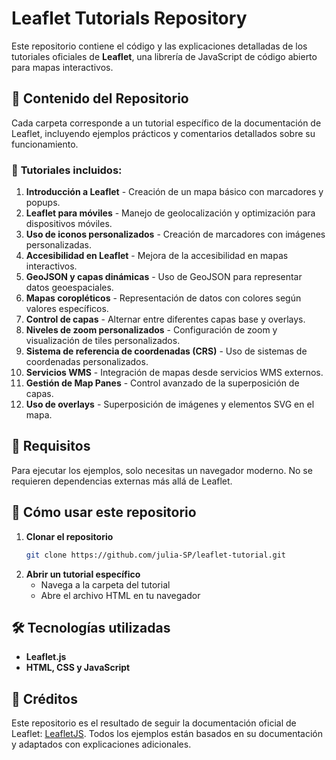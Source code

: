 # Leaflet Tutorials Repository

Este repositorio contiene el código y las explicaciones detalladas de los tutoriales oficiales de **Leaflet**, una librería de JavaScript de código abierto para mapas interactivos.

## 📌 Contenido del Repositorio

Cada carpeta corresponde a un tutorial específico de la documentación de Leaflet, incluyendo ejemplos prácticos y comentarios detallados sobre su funcionamiento.

### 🔹 **Tutoriales incluidos:**
1. **Introducción a Leaflet** - Creación de un mapa básico con marcadores y popups.
2. **Leaflet para móviles** - Manejo de geolocalización y optimización para dispositivos móviles.
3. **Uso de iconos personalizados** - Creación de marcadores con imágenes personalizadas.
4. **Accesibilidad en Leaflet** - Mejora de la accesibilidad en mapas interactivos.
5. **GeoJSON y capas dinámicas** - Uso de GeoJSON para representar datos geoespaciales.
6. **Mapas coropléticos** - Representación de datos con colores según valores específicos.
7. **Control de capas** - Alternar entre diferentes capas base y overlays.
8. **Niveles de zoom personalizados** - Configuración de zoom y visualización de tiles personalizados.
9. **Sistema de referencia de coordenadas (CRS)** - Uso de sistemas de coordenadas personalizados.
10. **Servicios WMS** - Integración de mapas desde servicios WMS externos.
11. **Gestión de Map Panes** - Control avanzado de la superposición de capas.
12. **Uso de overlays** - Superposición de imágenes y elementos SVG en el mapa.

## 🚀 **Requisitos**

Para ejecutar los ejemplos, solo necesitas un navegador moderno. No se requieren dependencias externas más allá de Leaflet.

## 📖 **Cómo usar este repositorio**
1. **Clonar el repositorio**
   ```bash
   git clone https://github.com/julia-SP/leaflet-tutorial.git
   ```
2. **Abrir un tutorial específico**
   - Navega a la carpeta del tutorial
   - Abre el archivo HTML en tu navegador

## 🛠 **Tecnologías utilizadas**
- **Leaflet.js**
- **HTML, CSS y JavaScript**

## 📜 **Créditos**
Este repositorio es el resultado de seguir la documentación oficial de Leaflet: [LeafletJS](https://leafletjs.com/). Todos los ejemplos están basados en su documentación y adaptados con explicaciones adicionales.

